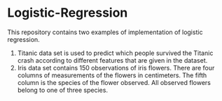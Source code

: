# Logistic-Regression

This repository contains two examples of implementation of logistic regression. 

1. Titanic data set is used to predict which people survived the Titanic crash according to different features that are given in the          dataset. 
2. Iris data set contains 150 observations of iris flowers. There are four columns of measurements of the flowers in centimeters. The        fifth column is the species of the flower observed. All observed flowers belong to one of three species.
